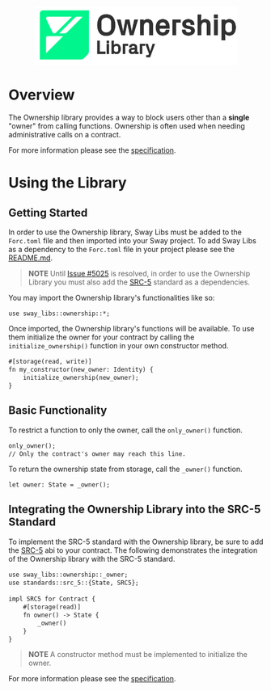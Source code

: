 <p align="center">
    <picture>
        <source media="(prefers-color-scheme: dark)" srcset=".docs/ownership-logo-dark-theme.png">
        <img alt="SwayApps logo" width="400px" src=".docs/ownership-logo-light-theme.png">
    </picture>
</p>

# Overview

The Ownership library provides a way to block users other than a **single** "owner" from calling functions. Ownership is often used when needing administrative calls on a contract.

For more information please see the [specification](./SPECIFICATION.md).

# Using the Library

## Getting Started

In order to use the Ownership library, Sway Libs must be added to the `Forc.toml` file and then imported into your Sway project. To add Sway Libs as a dependency to the `Forc.toml` file in your project please see the [README.md](../../README.md).

> **NOTE** Until [Issue #5025](https://github.com/FuelLabs/sway/issues/5025) is resolved, in order to use the Ownership Library you must also add the [SRC-5](https://github.com/FuelLabs/sway-standards/tree/master/standards/src_5) standard as a dependencies.

You may import the Ownership library's functionalities like so:

```sway
use sway_libs::ownership::*;
```

Once imported, the Ownership library's functions will be available. To use them initialize the owner for your contract by calling the `initialize_ownership()` function in your own constructor method.

```sway
#[storage(read, write)]
fn my_constructor(new_owner: Identity) {
    initialize_ownership(new_owner);
}
```

## Basic Functionality

To restrict a function to only the owner, call the `only_owner()` function.

```sway
only_owner();
// Only the contract's owner may reach this line.
```

To return the ownership state from storage, call the `_owner()` function.

```sway
let owner: State = _owner();
```

## Integrating the Ownership Library into the SRC-5 Standard

To implement the SRC-5 standard with the Ownership library, be sure to add the [SRC-5](https://github.com/FuelLabs/sway-standards/tree/master/standards/src_5) abi to your contract. The following demonstrates the integration of the Ownership library with the SRC-5 standard.

```sway
use sway_libs::ownership::_owner;
use standards::src_5::{State, SRC5};

impl SRC5 for Contract {
    #[storage(read)]
    fn owner() -> State {
        _owner()
    }
}
```

> **NOTE** A constructor method must be implemented to initialize the owner.

For more information please see the [specification](./SPECIFICATION.md).
